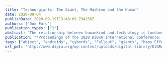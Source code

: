 ```yaml
---
title: "Techno-giants: The Giant, The Machine and the Human"
date: 2020-09-04
publishDate: 2020-09-19T13:48:09.794236Z
authors: ["Dom Ford"]
publication_types: ["1"]
abstract: "The relationship between humankind and technology is fundamental, but also a longstanding source of unease, particularly as that relationship has become ever more intimate and irreversible. In this paper, I connect this age-old anxiety with the age-old figure of the giant, a monster similarly intertwined with ancient questions on the boundaries of humanity. I focus on two examples: the Human-Reaper larva in *Mass Effect 2* and Liberty Prime in *Fallout 3* and *4*. Although different in approach, these examples demonstrate a use of a phenomenon I call the ‘techno-giant’ to explore and reflect the powerful anxieties in our cultures to do with the future of the human–technology relationship. In particular, both examples expose the human–nonhuman boundary as being exceedingly difficult to define and place, despite a constant desire to. The figure of the giant offers a powerful focal point for these representations."
publication: "*Proceedings of the 2020 DiGRA International Conference: Play Everywhere*"
tags: ["abject", "androids", "cybords", "Fallout", "giants", "Mass Effect", "mechas", "monsters", "nostalgia", "posthumanism", "retrofuture", "robots", "satire", "technology", "transhumanism"]
url_pdf: "http://www.digra.org/wp-content/uploads/digital-library/DiGRA_2020_paper_92.pdf"
---
```


